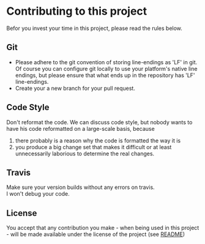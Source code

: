 # Contributing to this project

Befor you invest your time in this project, please read the rules below.

## Git
* Please adhere to the git convention of storing line-endings as 'LF' in git.  
  Of course you can configure git locally to use your platform's native line endings, but please ensure that what ends 
  up in the repository has 'LF' line-endings.
* Create your a new branch for your pull request.

## Code Style
Don't reformat the code.
We can discuss code style, but nobody wants to have his code reformatted on a large-scale basis, because
1. there probably is a reason why the code is formatted the way it is
1. you produce a big change set that makes it difficult or at least unnecessarily laborious to determine the real 
   changes.

## Travis
Make sure your version builds without any errors on travis.  
I won't debug your code.
  
## License
You accept that any contribution you make - when being used in this project - will be made available under the license 
of the project (see [README](README.md))
